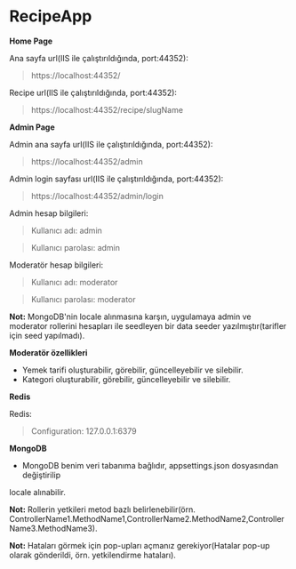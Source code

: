 # RecipeApp

**Home Page**

Ana sayfa url(IIS ile çalıştırıldığında, port:44352):
>https://localhost:44352/

Recipe url(IIS ile çalıştırıldığında, port:44352):
>https://localhost:44352/recipe/slugName


**Admin Page**

Admin ana sayfa url(IIS ile çalıştırıldığında, port:44352):
>https://localhost:44352/admin

Admin login sayfası url(IIS ile çalıştırıldığında, port:44352):
>https://localhost:44352/admin/login

Admin hesap bilgileri:
>Kullanıcı adı: admin

>Kullanıcı parolası: admin

Moderatör hesap bilgileri:
>Kullanıcı adı: moderator

>Kullanıcı parolası: moderator

**Not:** MongoDB'nin locale alınmasına karşın, uygulamaya admin ve moderator rollerini hesapları ile seedleyen bir data seeder yazılmıştır(tarifler için seed yapılmadı).

**Moderatör özellikleri**

- Yemek tarifi oluşturabilir, görebilir, güncelleyebilir ve silebilir.
- Kategori oluşturabilir, görebilir, güncelleyebilir ve silebilir.


**Redis**

Redis:
>Configuration: 127.0.0.1:6379

**MongoDB**

- MongoDB benim veri tabanıma bağlıdır, appsettings.json dosyasından değiştirilip 

locale alınabilir.

**Not:** Rollerin yetkileri metod bazlı belirlenebilir(örn. ControllerName1.MethodName1,ControllerName2.MethodName2,ControllerName3.MethodName3).

**Not:** Hataları görmek için pop-upları açmanız gerekiyor(Hatalar pop-up olarak gönderildi, örn. yetkilendirme hataları).
